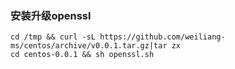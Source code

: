 ### 安装升级openssl

    cd /tmp && curl -sL https://github.com/weiliang-ms/centos/archive/v0.0.1.tar.gz|tar zx
    cd centos-0.0.1 && sh openssl.sh
    